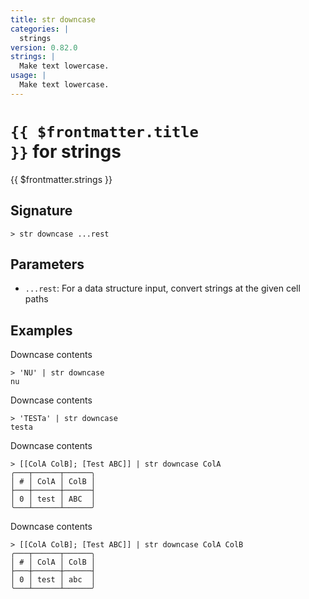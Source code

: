 ```yaml
---
title: str downcase
categories: |
  strings
version: 0.82.0
strings: |
  Make text lowercase.
usage: |
  Make text lowercase.
---
```


# <code>{{ $frontmatter.title }}</code> for strings

<div class='command-title'>{{ $frontmatter.strings }}</div>

## Signature

```> str downcase ...rest```

## Parameters

 -  `...rest`: For a data structure input, convert strings at the given cell paths

## Examples

Downcase contents
```shell
> 'NU' | str downcase
nu
```

Downcase contents
```shell
> 'TESTa' | str downcase
testa
```

Downcase contents
```shell
> [[ColA ColB]; [Test ABC]] | str downcase ColA
╭───┬──────┬──────╮
│ # │ ColA │ ColB │
├───┼──────┼──────┤
│ 0 │ test │ ABC  │
╰───┴──────┴──────╯

```

Downcase contents
```shell
> [[ColA ColB]; [Test ABC]] | str downcase ColA ColB
╭───┬──────┬──────╮
│ # │ ColA │ ColB │
├───┼──────┼──────┤
│ 0 │ test │ abc  │
╰───┴──────┴──────╯

```

